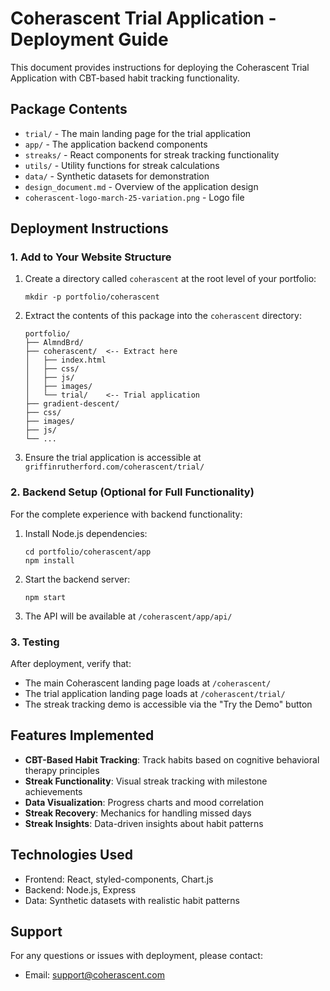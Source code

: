 # Coherascent Trial Application - Deployment Guide

This document provides instructions for deploying the Coherascent Trial Application with CBT-based habit tracking functionality.

## Package Contents

- `trial/` - The main landing page for the trial application
- `app/` - The application backend components
- `streaks/` - React components for streak tracking functionality
- `utils/` - Utility functions for streak calculations
- `data/` - Synthetic datasets for demonstration
- `design_document.md` - Overview of the application design
- `coherascent-logo-march-25-variation.png` - Logo file

## Deployment Instructions

### 1. Add to Your Website Structure

1. Create a directory called `coherascent` at the root level of your portfolio:
   ```
   mkdir -p portfolio/coherascent
   ```

2. Extract the contents of this package into the `coherascent` directory:
   ```
   portfolio/
   ├── AlmndBrd/
   ├── coherascent/  <-- Extract here
   │   ├── index.html
   │   ├── css/
   │   ├── js/
   │   ├── images/
   │   └── trial/    <-- Trial application
   ├── gradient-descent/
   ├── css/
   ├── images/
   ├── js/
   └── ...
   ```

3. Ensure the trial application is accessible at `griffinrutherford.com/coherascent/trial/`

### 2. Backend Setup (Optional for Full Functionality)

For the complete experience with backend functionality:

1. Install Node.js dependencies:
   ```
   cd portfolio/coherascent/app
   npm install
   ```

2. Start the backend server:
   ```
   npm start
   ```

3. The API will be available at `/coherascent/app/api/`

### 3. Testing

After deployment, verify that:
- The main Coherascent landing page loads at `/coherascent/`
- The trial application landing page loads at `/coherascent/trial/`
- The streak tracking demo is accessible via the "Try the Demo" button

## Features Implemented

- **CBT-Based Habit Tracking**: Track habits based on cognitive behavioral therapy principles
- **Streak Functionality**: Visual streak tracking with milestone achievements
- **Data Visualization**: Progress charts and mood correlation
- **Streak Recovery**: Mechanics for handling missed days
- **Streak Insights**: Data-driven insights about habit patterns

## Technologies Used

- Frontend: React, styled-components, Chart.js
- Backend: Node.js, Express
- Data: Synthetic datasets with realistic habit patterns

## Support

For any questions or issues with deployment, please contact:
- Email: support@coherascent.com
